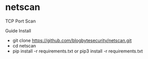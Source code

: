 # netscan
TCP Port Scan

Guide Install
- git clone https://github.com/blogbytesecurity/netscan.git 
- cd netscan
- pip install -r requirements.txt or pip3 install -r requirements.txt
